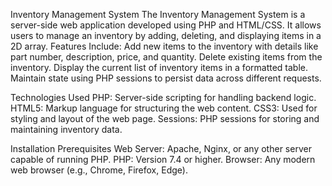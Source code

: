 Inventory Management System
The Inventory Management System is a server-side web application developed using PHP and HTML/CSS. 
It allows users to manage an inventory by adding, deleting, and displaying items in a 2D array.
Features Include:
Add new items to the inventory with details like part number, description, price, and quantity.
Delete existing items from the inventory.
Display the current list of inventory items in a formatted table.
Maintain state using PHP sessions to persist data across different requests.

Technologies Used
PHP: Server-side scripting for handling backend logic.
HTML5: Markup language for structuring the web content.
CSS3: Used for styling and layout of the web page.
Sessions: PHP sessions for storing and maintaining inventory data.

Installation
Prerequisites
Web Server: Apache, Nginx, or any other server capable of running PHP.
PHP: Version 7.4 or higher.
Browser: Any modern web browser (e.g., Chrome, Firefox, Edge).
